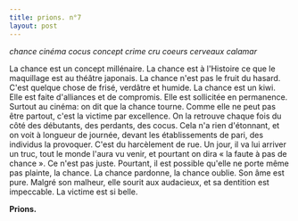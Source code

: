 ```yaml
---
title: prions. n°7
layout: post
---
```


*chance cinéma cocus*
*concept crime cru*
*coeurs cerveaux calamar*

La chance est un concept millénaire. La chance est à l'Histoire ce que le maquillage est au théâtre japonais. La chance n'est pas le fruit du hasard. C'est quelque chose de frisé, verdâtre et humide. La chance est un kiwi. Elle est faite d'alliances et de compromis. Elle est sollicitée en permanence. Surtout au cinéma: on dit que la chance tourne. Comme elle ne peut pas être partout, c'est la victime par excellence. On la retrouve chaque fois du côté des débutants, des perdants, des cocus. Cela n'a rien d'étonnant, et on voit à longueur de journée, devant les établissements de pari, des individus la provoquer. C'est du harcèlement de rue. Un jour, il va lui arriver un truc, tout le monde l'aura vu venir, et pourtant on dira « la faute à pas de chance ». Ce n'est pas juste. Pourtant, il est possible qu'elle ne porte même pas plainte, la chance. La chance pardonne, la chance oublie. Son âme est pure. Malgré son malheur, elle sourit aux audacieux, et sa dentition est impeccable. La victime est si belle.

**Prions.**
